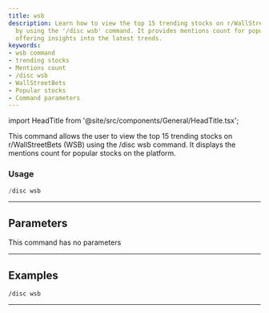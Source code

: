 ```yaml
---
title: wsb
description: Learn how to view the top 15 trending stocks on r/WallStreetBets (WSB)
  by using the '/disc wsb' command. It provides mentions count for popular stocks,
  offering insights into the latest trends.
keywords:
- wsb command
- trending stocks
- Mentions count
- /disc wsb
- WallStreetBets
- Popular stocks
- Command parameters
---
```


import HeadTitle from '@site/src/components/General/HeadTitle.tsx';

<HeadTitle title="wsb - Discovery - Discord - Reference | OpenBB Bot Docs" />

This command allows the user to view the top 15 trending stocks on r/WallStreetBets (WSB) using the /disc wsb command. It displays the mentions count for popular stocks on the platform.

### Usage

```python wordwrap
/disc wsb
```

---

## Parameters

This command has no parameters



---

## Examples

```
/disc wsb
```
---
